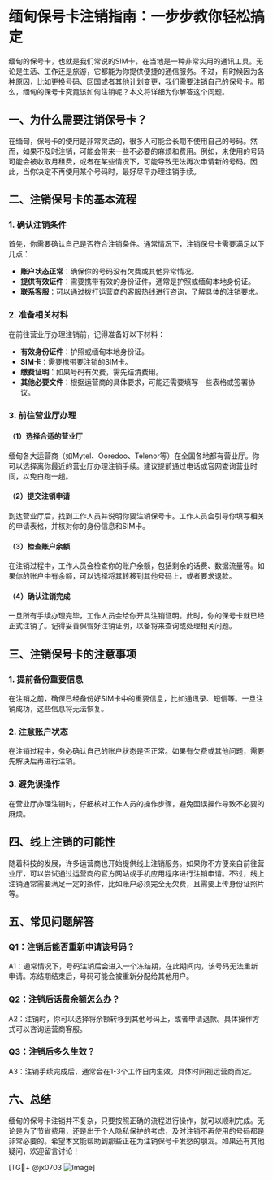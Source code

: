 # 缅甸保号卡注销指南：一步步教你轻松搞定

缅甸的保号卡，也就是我们常说的SIM卡，在当地是一种非常实用的通讯工具。无论是生活、工作还是旅游，它都能为你提供便捷的通信服务。不过，有时候因为各种原因，比如更换号码、回国或者其他计划变更，我们需要注销自己的保号卡。那么，缅甸的保号卡究竟该如何注销呢？本文将详细为你解答这个问题。

## 一、为什么需要注销保号卡？

在缅甸，保号卡的使用是非常灵活的，很多人可能会长期不使用自己的号码。然而，如果不及时注销，可能会带来一些不必要的麻烦和费用。例如，未使用的号码可能会被收取月租费，或者在某些情况下，可能导致无法再次申请新的号码。因此，当你决定不再使用某个号码时，最好尽早办理注销手续。

## 二、注销保号卡的基本流程

### 1. 确认注销条件

首先，你需要确认自己是否符合注销条件。通常情况下，注销保号卡需要满足以下几点：

- **账户状态正常**：确保你的号码没有欠费或其他异常情况。
- **提供有效证件**：需要携带有效的身份证件，通常是护照或缅甸本地身份证。
- **联系客服**：可以通过拨打运营商的客服热线进行咨询，了解具体的注销要求。

### 2. 准备相关材料

在前往营业厅办理注销前，记得准备好以下材料：

- **有效身份证件**：护照或缅甸本地身份证。
- **SIM卡**：需要携带要注销的SIM卡。
- **缴费证明**：如果号码有欠费，需先结清费用。
- **其他必要文件**：根据运营商的具体要求，可能还需要填写一些表格或签署协议。

### 3. 前往营业厅办理

#### （1）选择合适的营业厅

缅甸各大运营商（如Mytel、Ooredoo、Telenor等）在全国各地都有营业厅。你可以选择离你最近的营业厅办理注销手续。建议提前通过电话或官网查询营业时间，以免白跑一趟。

#### （2）提交注销申请

到达营业厅后，找到工作人员并说明你要注销保号卡。工作人员会引导你填写相关的申请表格，并核对你的身份信息和SIM卡。

#### （3）检查账户余额

在注销过程中，工作人员会检查你的账户余额，包括剩余的话费、数据流量等。如果你的账户中有余额，可以选择将其转移到其他号码上，或者要求退款。

#### （4）确认注销完成

一旦所有手续办理完毕，工作人员会给你开具注销证明。此时，你的保号卡就已经正式注销了。记得妥善保管好注销证明，以备将来查询或处理相关问题。

## 三、注销保号卡的注意事项

### 1. 提前备份重要信息

在注销之前，确保已经备份好SIM卡中的重要信息，比如通讯录、短信等。一旦注销成功，这些信息将无法恢复。

### 2. 注意账户状态

在注销过程中，务必确认自己的账户状态是否正常。如果有欠费或其他问题，需要先解决后再进行注销。

### 3. 避免误操作

在营业厅办理注销时，仔细核对工作人员的操作步骤，避免因误操作导致不必要的麻烦。

## 四、线上注销的可能性

随着科技的发展，许多运营商也开始提供线上注销服务。如果你不方便亲自前往营业厅，可以尝试通过运营商的官方网站或手机应用程序进行注销申请。不过，线上注销通常需要满足一定的条件，比如账户必须完全无欠费，且需要上传身份证照片等。

## 五、常见问题解答

### Q1：注销后能否重新申请该号码？

A1：通常情况下，号码注销后会进入一个冻结期，在此期间内，该号码无法重新申请。冻结期结束后，号码可能会被重新分配给其他用户。

### Q2：注销后话费余额怎么办？

A2：注销时，你可以选择将余额转移到其他号码上，或者申请退款。具体操作方式可以咨询运营商客服。

### Q3：注销后多久生效？

A3：注销手续完成后，通常会在1-3个工作日内生效。具体时间视运营商而定。

## 六、总结

缅甸的保号卡注销并不复杂，只要按照正确的流程进行操作，就可以顺利完成。无论是为了节省费用，还是出于个人隐私保护的考虑，及时注销不再使用的号码都是非常必要的。希望本文能帮助到那些正在为注销保号卡发愁的朋友。如果还有其他疑问，欢迎留言讨论！

[TG💪+ @jx0703 ![Image](https://github.com/user-attachments/assets/dbca1d08-cadb-493c-b0ec-ad6f7a83f270)]
